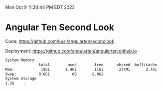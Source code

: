 Mon Oct  9 11:26:44 PM EDT 2023

# Angular Ten Second Look

Code: https://github.com/kusl/angulartensecondlook

Deployment: https://github.com/angularten/angularten.github.io

```bash
System Memory
               total        used        free      shared  buff/cache   available
Mem:            15Gi       1.4Gi        11Gi       234Mi       2.7Gi        13Gi
Swap:          8.0Gi          0B       8.0Gi
System Storage
1.2G	.
```
```bash
